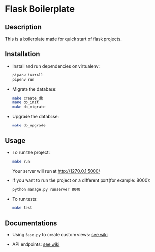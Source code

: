 # Flask Boilerplate #

## Description ##

This is a boilerplate made for quick start of flask projects.

## Installation ##

- Install and run dependencies on virtualenv:

  ```bash
  pipenv install
  pipenv run
  ```

- Migrate the database:

  ```bash
  make create_db
  make db_init
  make db_migrate
  ```

- Upgrade the database:

  ```bash
  make db_upgrade
  ```

## Usage ##

- To run the project:

  ```bash
  make run
  ```

  Your server will run at <http://127.0.0.1:5000/>

- If you want to run the project on a different port(for example: 8000):
  
  ```bash
  python manage.py runserver 8000
  ```

- To run tests:

  ```bash
  make test
  ```

## Documentations ##

- Using `Base.py` to create custom views: [see wiki](https://github.com/YAS-opensource/flask-boilerplate/wiki/Base.py-superclass)

- API endpoints: [see wiki](https://github.com/YAS-opensource/flask-boilerplate/wiki/API-endpoints)
